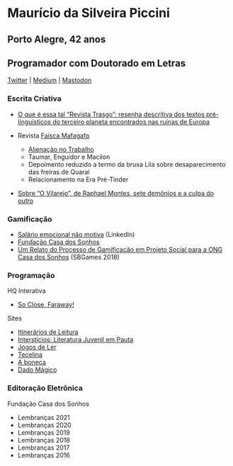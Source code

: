 # Maurício da Silveira Piccini
## Porto Alegre, 42 anos
## Programador com Doutorado em Letras

[Twitter](https://twitter.com/mauriciopiccini) | [Medium](https://mauriciopiccini.medium.com) | [Mastodon](https://mastodon.social/@mauriciopiccini)

### Escrita Criativa

- [O que é essa tal “Revista Trasgo”: resenha descritiva dos textos pré-linguísticos do terceiro planeta encontrados nas ruínas de Europa](https://mauriciopiccini.medium.com/o-que-é-essa-tal-revista-trasgo-resenha-descritiva-dos-textos-pré-linguísticos-do-terceiro-planeta-5ed60a9ae223)

- Revista [Faísca Mafagafo](https://mafagaforevista.com.br)
	- [Alienação no Trabalho](https://mailchi.mp/mafagaforevista/faiscat4e02?e=%5BUNIQID%5D)
	- Taumar, Enguidor e Macilon
	- Depoimento reduzido a termo da bruxa Lila sobre desaparecimento das freiras de Quaraí
	- Relacionamento na Era Pré-Tinder

- [Sobre “O Vilarejo”, de Raphael Montes, sete demônios e a culpa do outro](http://mauriciopiccini.medium.com/sobre-o-vilarejo-de-raphael-montes-sete-demonios-e-a-culpa-do-outro-8fad4c7f975d)

### Gamificação

- [Salário emocional não motiva](https://www.linkedin.com/pulse/salário-emocional-não-motiva-maurício-piccini/) (LinkedIn)
- [Fundação Casa dos Sonhos](http://fundacaocasadossonhos.com)
- [Um Relato do Processo de Gamificação em Projeto Social para a ONG Casa dos Sonhos](https://www.sbgames.org/sbgames2018/files/papers/EducacaoShort/188272.pdf) (SBGames 2018)

### Programação

HQ Interativa
- [So Close, Faraway!](https://augustopaim.com.br/pt/hq-reportagem-so-close-faraway/)

Sites
- [Itinerários de Leitura](http://itinerariosdeleitura.com.br)
- [Interstícios: Literatura Juvenil em Pauta](http://literaturajuvenilempauta)
- [Jogos de Ler](http://jogosdeler.com.br)
- [Tecelina](http://jogosdeler.com.br/tecelina)
- [A boneca](http://jogosdeler.com.br/aboneca)
- [Dado Mágico](http://jogosdeler.com.br/dadomagico)

### Editoração Eletrônica

Fundação Casa dos Sonhos
- Lembranças 2021
- Lembranças 2020
- Lembranças 2019
- Lembranças 2018
- Lembranças 2017
- Lembranças 2016

